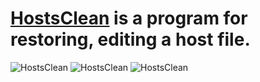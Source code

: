 # [HostsClean](https://sourceforge.net/projects/hostsclean/) is a program for restoring, editing a host file.
![HostsClean](https://avatars.mds.yandex.net/get-pdb/1519478/cec6ea21-dc60-48d7-8e1b-8945b16c3f45/s1200)
![HostsClean](https://a.fsdn.com/con/app/proj/hostsclean/screenshots/2222.PNG)
![HostsClean](https://a.fsdn.com/con/app/proj/hostsclean/screenshots/22222.PNG)

